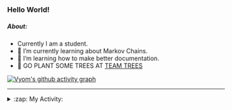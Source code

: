 ### Hello World!

##### About:
- Currently I am a student.
- 🌱 I’m currently learning about Markov Chains.
- 🌱 I’m learning how to make better documentation.
- 🌱 GO PLANT SOME TREES AT [TEAM TREES](https://teamtrees.org/)

[![Vyom's github activity graph](https://activity-graph.herokuapp.com/graph?username=Vyvy-vi)](https://github.com/ashutosh00710/github-readme-activity-graph)

---
<details>
  <summary>:zap: My Activity:</summary>
  
<!--START_SECTION:waka-->
![Code Time](http://img.shields.io/badge/Code%20Time-834%20hrs%2025%20mins-blue)

**I'm a Night 🦉** 

```text
🌞 Morning    77 commits     ██░░░░░░░░░░░░░░░░░░░░░░░   8.24% 
🌆 Daytime    259 commits    ███████░░░░░░░░░░░░░░░░░░   27.7% 
🌃 Evening    308 commits    ████████░░░░░░░░░░░░░░░░░   32.94% 
🌙 Night      291 commits    ███████░░░░░░░░░░░░░░░░░░   31.12%

```
📅 **I'm Most Productive on Sunday** 

```text
Monday       87 commits     ██░░░░░░░░░░░░░░░░░░░░░░░   9.3% 
Tuesday      137 commits    ███░░░░░░░░░░░░░░░░░░░░░░   14.65% 
Wednesday    167 commits    ████░░░░░░░░░░░░░░░░░░░░░   17.86% 
Thursday     131 commits    ███░░░░░░░░░░░░░░░░░░░░░░   14.01% 
Friday       119 commits    ███░░░░░░░░░░░░░░░░░░░░░░   12.73% 
Saturday     100 commits    ██░░░░░░░░░░░░░░░░░░░░░░░   10.7% 
Sunday       194 commits    █████░░░░░░░░░░░░░░░░░░░░   20.75%

```


📊 **This Week I Spent My Time On** 

```text
🔥 Editors: 
VS Code                  2 hrs 40 mins       █████████████████████████   100.0%

🐱‍💻 Projects: 
palantir                 2 hrs 40 mins       █████████████████████████   100.0%

```


 Last Updated on 16/07/2022 01:32:57 UTC
<!--END_SECTION:waka-->
</details>
